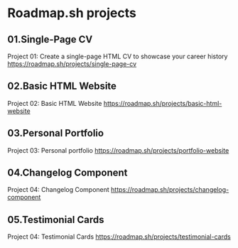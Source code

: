 # Roadmap.sh projects

## 01.Single-Page CV

Project 01: Create a single-page HTML CV to showcase your career history
https://roadmap.sh/projects/single-page-cv

## 02.Basic HTML Website

Project 02: Basic HTML Website
https://roadmap.sh/projects/basic-html-website

## 03.Personal Portfolio

Project 03: Personal portfolio
https://roadmap.sh/projects/portfolio-website

## 04.Changelog Component

Project 04: Changelog Component
https://roadmap.sh/projects/changelog-component

## 05.Testimonial Cards

Project 04: Testimonial Cards
https://roadmap.sh/projects/testimonial-cards
